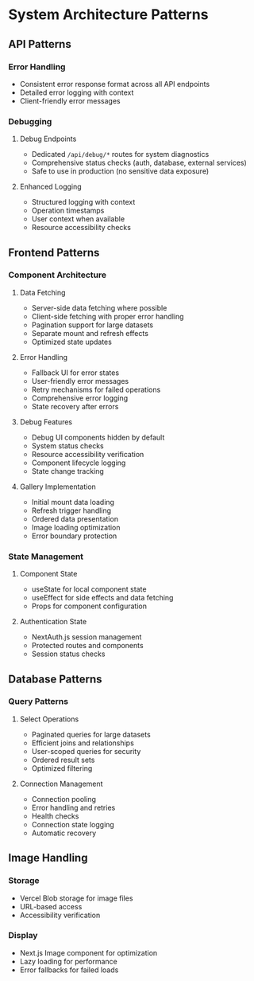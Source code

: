 # System Architecture Patterns

## API Patterns

### Error Handling
- Consistent error response format across all API endpoints
- Detailed error logging with context
- Client-friendly error messages

### Debugging
1. Debug Endpoints
   - Dedicated `/api/debug/*` routes for system diagnostics
   - Comprehensive status checks (auth, database, external services)
   - Safe to use in production (no sensitive data exposure)

2. Enhanced Logging
   - Structured logging with context
   - Operation timestamps
   - User context when available
   - Resource accessibility checks

## Frontend Patterns

### Component Architecture
1. Data Fetching
   - Server-side data fetching where possible
   - Client-side fetching with proper error handling
   - Pagination support for large datasets
   - Separate mount and refresh effects
   - Optimized state updates

2. Error Handling
   - Fallback UI for error states
   - User-friendly error messages
   - Retry mechanisms for failed operations
   - Comprehensive error logging
   - State recovery after errors

3. Debug Features
   - Debug UI components hidden by default
   - System status checks
   - Resource accessibility verification
   - Component lifecycle logging
   - State change tracking

4. Gallery Implementation
   - Initial mount data loading
   - Refresh trigger handling
   - Ordered data presentation
   - Image loading optimization
   - Error boundary protection

### State Management
1. Component State
   - useState for local component state
   - useEffect for side effects and data fetching
   - Props for component configuration

2. Authentication State
   - NextAuth.js session management
   - Protected routes and components
   - Session status checks

## Database Patterns

### Query Patterns
1. Select Operations
   - Paginated queries for large datasets
   - Efficient joins and relationships
   - User-scoped queries for security
   - Ordered result sets
   - Optimized filtering

2. Connection Management
   - Connection pooling
   - Error handling and retries
   - Health checks
   - Connection state logging
   - Automatic recovery

## Image Handling

### Storage
- Vercel Blob storage for image files
- URL-based access
- Accessibility verification

### Display
- Next.js Image component for optimization
- Lazy loading for performance
- Error fallbacks for failed loads
